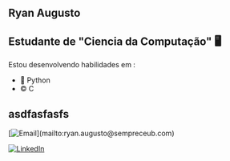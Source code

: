 ## Ryan Augusto 
## Estudante de "Ciencia da Computação" 🖥️

Estou desenvolvendo habilidades em :
  - 🐍 Python
  - ©️ C


## asdfasfasfs

[![Email](https://img.shields.io/badge/Email-(ryan.augusto@sempreceub.com)-red?style=flat-square&logo=gmail)](mailto:ryan.augusto@sempreceub.com)

[![LinkedIn](https://img.shields.io/badge/LinkedIn-Perfil-blue?style=flat-square&logo=linkedin)](https://www.linkedin.com/in/ryan-augusto-697175360/)

    



<!--
**ryan-a-cmd/ryan-a-cmd** is a ✨ _special_ ✨ repository because its `README.md` (this file) appears on your GitHub profile.

Here are some ideas to get you started:

- 🔭 I’m currently working on ...
- 🌱 I’m currently learning ...
- 👯 I’m looking to collaborate on ...
- 🤔 I’m looking for help with ...
- 💬 Ask me about ...
- 📫 How to reach me: ...
- 😄 Pronouns: ...
- ⚡ Fun fact: ...
-->
